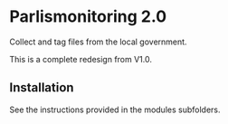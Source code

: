 # Parlismonitoring 2.0

Collect and tag files from the local government. 

This is a complete redesign from V1.0. 

## Installation

See the instructions provided in the modules subfolders. 